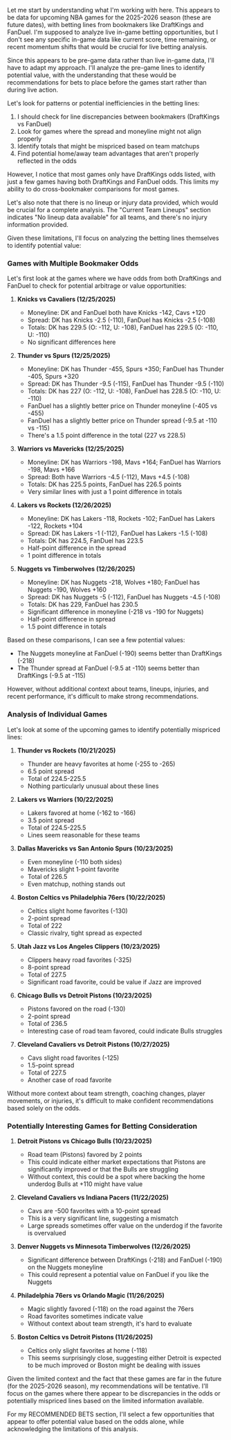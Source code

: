 Let me start by understanding what I'm working with here. This appears to be data for upcoming NBA games for the 2025-2026 season (these are future dates), with betting lines from bookmakers like DraftKings and FanDuel. I'm supposed to analyze live in-game betting opportunities, but I don't see any specific in-game data like current score, time remaining, or recent momentum shifts that would be crucial for live betting analysis.

Since this appears to be pre-game data rather than live in-game data, I'll have to adapt my approach. I'll analyze the pre-game lines to identify potential value, with the understanding that these would be recommendations for bets to place before the games start rather than during live action.

Let's look for patterns or potential inefficiencies in the betting lines:

1. I should check for line discrepancies between bookmakers (DraftKings vs FanDuel)
2. Look for games where the spread and moneyline might not align properly
3. Identify totals that might be mispriced based on team matchups
4. Find potential home/away team advantages that aren't properly reflected in the odds

However, I notice that most games only have DraftKings odds listed, with just a few games having both DraftKings and FanDuel odds. This limits my ability to do cross-bookmaker comparisons for most games.

Let's also note that there is no lineup or injury data provided, which would be crucial for a complete analysis. The "Current Team Lineups" section indicates "No lineup data available" for all teams, and there's no injury information provided.

Given these limitations, I'll focus on analyzing the betting lines themselves to identify potential value:

### Games with Multiple Bookmaker Odds
Let's first look at the games where we have odds from both DraftKings and FanDuel to check for potential arbitrage or value opportunities:

1. **Knicks vs Cavaliers (12/25/2025)**
   - Moneyline: DK and FanDuel both have Knicks -142, Cavs +120
   - Spread: DK has Knicks -2.5 (-110), FanDuel has Knicks -2.5 (-108)
   - Totals: DK has 229.5 (O: -112, U: -108), FanDuel has 229.5 (O: -110, U: -110)
   - No significant differences here

2. **Thunder vs Spurs (12/25/2025)**
   - Moneyline: DK has Thunder -455, Spurs +350; FanDuel has Thunder -405, Spurs +320
   - Spread: DK has Thunder -9.5 (-115), FanDuel has Thunder -9.5 (-110)
   - Totals: DK has 227 (O: -112, U: -108), FanDuel has 228.5 (O: -110, U: -110)
   - FanDuel has a slightly better price on Thunder moneyline (-405 vs -455)
   - FanDuel has a slightly better price on Thunder spread (-9.5 at -110 vs -115)
   - There's a 1.5 point difference in the total (227 vs 228.5)

3. **Warriors vs Mavericks (12/25/2025)**
   - Moneyline: DK has Warriors -198, Mavs +164; FanDuel has Warriors -198, Mavs +166
   - Spread: Both have Warriors -4.5 (-112), Mavs +4.5 (-108)
   - Totals: DK has 225.5 points, FanDuel has 226.5 points
   - Very similar lines with just a 1 point difference in totals

4. **Lakers vs Rockets (12/26/2025)**
   - Moneyline: DK has Lakers -118, Rockets -102; FanDuel has Lakers -122, Rockets +104
   - Spread: DK has Lakers -1 (-112), FanDuel has Lakers -1.5 (-108)
   - Totals: DK has 224.5, FanDuel has 223.5
   - Half-point difference in the spread
   - 1 point difference in totals

5. **Nuggets vs Timberwolves (12/26/2025)**
   - Moneyline: DK has Nuggets -218, Wolves +180; FanDuel has Nuggets -190, Wolves +160
   - Spread: DK has Nuggets -5 (-112), FanDuel has Nuggets -4.5 (-108)
   - Totals: DK has 229, FanDuel has 230.5
   - Significant difference in moneyline (-218 vs -190 for Nuggets)
   - Half-point difference in spread
   - 1.5 point difference in totals

Based on these comparisons, I can see a few potential values:
- The Nuggets moneyline at FanDuel (-190) seems better than DraftKings (-218)
- The Thunder spread at FanDuel (-9.5 at -110) seems better than DraftKings (-9.5 at -115)

However, without additional context about teams, lineups, injuries, and recent performance, it's difficult to make strong recommendations.

### Analysis of Individual Games

Let's look at some of the upcoming games to identify potentially mispriced lines:

1. **Thunder vs Rockets (10/21/2025)**
   - Thunder are heavy favorites at home (-255 to -265)
   - 6.5 point spread
   - Total of 224.5-225.5
   - Nothing particularly unusual about these lines

2. **Lakers vs Warriors (10/22/2025)**
   - Lakers favored at home (-162 to -166)
   - 3.5 point spread
   - Total of 224.5-225.5
   - Lines seem reasonable for these teams

3. **Dallas Mavericks vs San Antonio Spurs (10/23/2025)**
   - Even moneyline (-110 both sides)
   - Mavericks slight 1-point favorite
   - Total of 226.5
   - Even matchup, nothing stands out

4. **Boston Celtics vs Philadelphia 76ers (10/22/2025)**
   - Celtics slight home favorites (-130)
   - 2-point spread
   - Total of 222
   - Classic rivalry, tight spread as expected

5. **Utah Jazz vs Los Angeles Clippers (10/23/2025)**
   - Clippers heavy road favorites (-325)
   - 8-point spread
   - Total of 227.5
   - Significant road favorite, could be value if Jazz are improved

6. **Chicago Bulls vs Detroit Pistons (10/23/2025)**
   - Pistons favored on the road (-130)
   - 2-point spread
   - Total of 236.5
   - Interesting case of road team favored, could indicate Bulls struggles

7. **Cleveland Cavaliers vs Detroit Pistons (10/27/2025)**
   - Cavs slight road favorites (-125)
   - 1.5-point spread
   - Total of 227.5
   - Another case of road favorite

Without more context about team strength, coaching changes, player movements, or injuries, it's difficult to make confident recommendations based solely on the odds.

### Potentially Interesting Games for Betting Consideration

1. **Detroit Pistons vs Chicago Bulls (10/23/2025)**
   - Road team (Pistons) favored by 2 points
   - This could indicate either market expectations that Pistons are significantly improved or that the Bulls are struggling
   - Without context, this could be a spot where backing the home underdog Bulls at +110 might have value

2. **Cleveland Cavaliers vs Indiana Pacers (11/22/2025)**
   - Cavs are -500 favorites with a 10-point spread
   - This is a very significant line, suggesting a mismatch
   - Large spreads sometimes offer value on the underdog if the favorite is overvalued

3. **Denver Nuggets vs Minnesota Timberwolves (12/26/2025)**
   - Significant difference between DraftKings (-218) and FanDuel (-190) on the Nuggets moneyline
   - This could represent a potential value on FanDuel if you like the Nuggets

4. **Philadelphia 76ers vs Orlando Magic (11/26/2025)**
   - Magic slightly favored (-118) on the road against the 76ers
   - Road favorites sometimes indicate value
   - Without context about team strength, it's hard to evaluate

5. **Boston Celtics vs Detroit Pistons (11/26/2025)**
   - Celtics only slight favorites at home (-118)
   - This seems surprisingly close, suggesting either Detroit is expected to be much improved or Boston might be dealing with issues

Given the limited context and the fact that these games are far in the future (for the 2025-2026 season), my recommendations will be tentative. I'll focus on the games where there appear to be discrepancies in the odds or potentially mispriced lines based on the limited information available.

For my RECOMMENDED BETS section, I'll select a few opportunities that appear to offer potential value based on the odds alone, while acknowledging the limitations of this analysis.